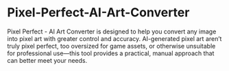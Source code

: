 # Pixel-Perfect-AI-Art-Converter
Pixel Perfect - AI Art Converter is designed to help you convert any image into pixel art with greater control and accuracy. AI-generated pixel art aren’t truly pixel perfect, too oversized for game assets, or otherwise unsuitable for professional use—this tool provides a practical, manual approach that can better meet your needs.
